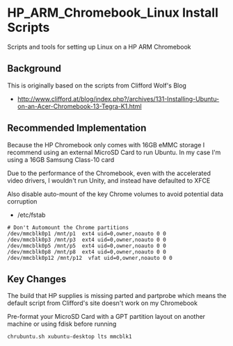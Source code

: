 # HP_ARM_Chromebook_Linux Install Scripts
Scripts and tools for setting up Linux on a HP ARM Chromebook

## Background
This is originally based on the scripts from Clifford Wolf's Blog
 * http://www.clifford.at/blog/index.php?/archives/131-Installing-Ubuntu-on-an-Acer-Chromebook-13-Tegra-K1.html

## Recommended Implementation
Because the HP Chromebook only comes with 16GB eMMC storage I recommend using an external
MicroSD Card to run Ubuntu. In my case I'm using a 16GB Samsung Class-10 card

Due to the performance of the Chromebook, even with the accelerated video drivers, I wouldn't run Unity,
and instead have defaulted to XFCE

Also disable auto-mount of the key Chrome volumes to avoid potential data corruption
 * /etc/fstab
```
# Don't Automount the Chrome partitions
/dev/mmcblk0p1 /mnt/p1  ext4 uid=0,owner,noauto 0 0
/dev/mmcblk0p3 /mnt/p3  ext4 uid=0,owner,noauto 0 0
/dev/mmcblk0p5 /mnt/p5  ext4 uid=0,owner,noauto 0 0
/dev/mmcblk0p8 /mnt/p8  ext4 uid=0,owner,noauto 0 0
/dev/mmcblk0p12 /mnt/p12  vfat uid=0,owner,noauto 0 0
```

## Key Changes
The build that HP supplies is missing parted and partprobe which means the default script
from Clifford's site doesn't work on my Chromebook

Pre-format your MicroSD Card with a GPT partition layout on another machine or using fdisk before running 
```
chrubuntu.sh xubuntu-desktop lts mmcblk1
```
